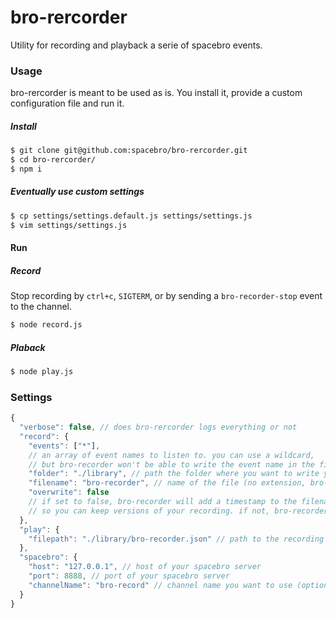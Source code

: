 # bro-rercorder

Utility for recording and playback a serie of spacebro events.

### Usage

bro-rercorder is meant to be used as is. You install it, provide a custom configuration file and run it.

##### Install
```sh
$ git clone git@github.com:spacebro/bro-rercorder.git
$ cd bro-rercorder/
$ npm i
```

##### Eventually use custom settings
```sh
$ cp settings/settings.default.js settings/settings.js
$ vim settings/settings.js
```

#### Run

##### Record

Stop recording by `ctrl+c`, `SIGTERM`, or by sending a `bro-recorder-stop` event to the channel.

```sh
$ node record.js
```

##### Plaback

```sh
$ node play.js
```

### Settings

```js
{
  "verbose": false, // does bro-rercorder logs everything or not
  "record": {
    "events": ["*"],
    // an array of event names to listen to. you can use a wildcard,
    // but bro-recorder won't be able to write the event name in the file
    "folder": "./library", // path the folder where you want to write your files
    "filename": "bro-recorder", // name of the file (no extension, bro-record will append '.json')
    "overwrite": false
    // if set to false, bro-recorder will add a timestamp to the filename
    // so you can keep versions of your recording. if not, bro-recorder will simply overwrite the file.
  },
  "play": {
    "filepath": "./library/bro-recorder.json" // path to the recording file
  },
  "spacebro": {
    "host": "127.0.0.1", // host of your spacebro server
    "port": 8888, // port of your spacebro server
    "channelName": "bro-record" // channel name you want to use (optionnal)
  }
}
```
